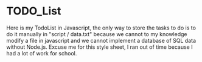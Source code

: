 # TODO_List
Here is my TodoList in Javascript, the only way to store the tasks to do is to do it manually in "script / data.txt" because we cannot to my knowledge modify a file in javascript and we cannot implement a database of SQL data without Node.js.
Excuse me for this style sheet, I ran out of time because I had a lot of work for school.
